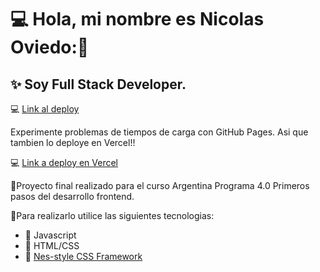 
# :computer: Hola, mi nombre es Nicolas Oviedo:👋
## ✨ Soy Full Stack Developer.
:computer: [Link al deploy](https://nicovied0.github.io/ProyectoFinalAP4.0/)

Experimente problemas de tiempos de carga con GitHub Pages. Asi que tambien lo deploye en Vercel!!

:computer: [Link a deploy en Vercel](https://argentinaprograma-cv.vercel.app)

:floppy_disk:Proyecto final realizado para el curso Argentina Programa 4.0 Primeros pasos del desarrollo frontend. 

:floppy_disk:Para realizarlo utilice las siguientes tecnologias:
- :space_invader: Javascript
- :space_invader: HTML/CSS
- :space_invader: [Nes-style CSS Framework](https://nostalgic-css.github.io/NES.css/)
